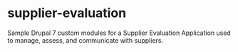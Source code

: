 # supplier-evaluation
Sample Drupal 7 custom modules for a Supplier Evaluation Application used to manage, assess, and communicate with suppliers.
